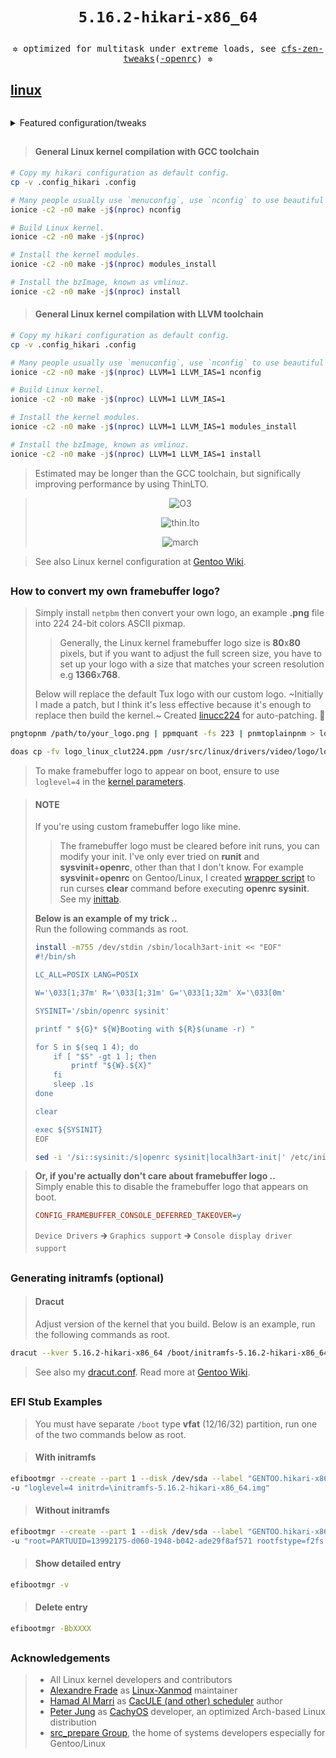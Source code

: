 # <p align="center">`5.16.2-hikari-x86_64`</p>

<p align="center"><samp>✲ optimized for multitask under extreme loads, see <a href="https://github.com/igo95862/cfs-zen-tweaks">cfs-zen-tweaks</a>(<a href="https://github.com/owl4ce/cfs-zen-tweaks-openrc">-openrc</a>) ✲</samp></p>

## [linux](./linux) <img alt="" align="right" src="https://badges.pufler.dev/visits/owl4ce/hikari-x86_64?style=flat-square&label=&color=000000&logo=GitHub&logoColor=white&labelColor=373e4d"/>

<p align="center"><a href="#general-linux-kernel-compilation-with-gcc-toolchain"><img alt="" src="https://repository-images.githubusercontent.com/308812995/e978591c-11ed-452f-bab8-718c2fca29cf"/></a></p>

<details>
<summary>Featured configuration/tweaks</summary>
  
  <br>
  
  > * Use [LRNG](https://github.com/smuellerDD/lrng) framework to provide sufficient entropy during boot as well as in virtual environments and SSDs
  > * Use balanced 500Hz timer frequency for fast desktop interactivity and smoothness with energy-efficient
  > * Use [Clang/LLVM toolchain](https://kernel.org/doc/html/latest/kbuild/llvm.html) with O3 optimization for processor family x86-64-v3 and ThinLTO by default
  > * Majority use [LZ4](https://github.com/lz4/lz4) compression algorithm for fastest de/compression speeds with low-compression ratio
  > * Use [BFQ I/O scheduler](https://kernel.org/doc/html/latest/block/bfq-iosched.html) which guarantees high-system, applications responsiveness, and low-latency
  > * Use [Performance governor](https://kernel.org/doc/html/latest/admin-guide/pm/cpufreq.html) by default for max CPU speed, change if too high energy consumptions
  > * Disabled unused features like 5-level page tables, debugging, kexec, kprobes, NUMA, Xen, etc.
  > * Enabled F2FS (SSD) and EXT4 (HDD) as built-in which optimized, and BTRFS as module
  > * Enabled AMD-specific or Intel-specific features, other SoCs are all disabled
  > * Enabled [AMD-pstate](https://lore.kernel.org/lkml/20211029130241.1984459-1-ray.huang@amd.com/T) driver for schedutil and ondemand governor
  > * Enabled [Zstd](https://github.com/facebook/zstd) module compression support by default (KMOD)
  > * Enabled Google's BBRv2 TCP congestion control by default
  > * Enabled New Paragon's Software [NTFS3](https://kernel.org/doc/html/latest/filesystems/ntfs3.html) driver
  > * Full-support [EFI stub](https://kernel.org/doc/html/latest/admin-guide/efi-stub.html) w/o initramfs
  > * Many more as in [xanmod.org](https://xanmod.org).
  
  > This configuration based on Linux souces with [Xanmod patchset](https://xanmod.org) + [Gentoo patches](https://wiki.gentoo.org/wiki/Project:Kernel/Gentoo-sources) from [src_prepare-overlay](https://gitlab.com/src_prepare/src_prepare-overlay/-/tree/master/sys-kernel/xanmod-sources).

</details>

##  
> #### General Linux kernel compilation with GCC toolchain
```sh
# Copy my hikari configuration as default config.
cp -v .config_hikari .config

# Many people usually use `menuconfig`, use `nconfig` to use beautiful curses interface.
ionice -c2 -n0 make -j$(nproc) nconfig

# Build Linux kernel.
ionice -c2 -n0 make -j$(nproc)

# Install the kernel modules.
ionice -c2 -n0 make -j$(nproc) modules_install

# Install the bzImage, known as vmlinuz.
ionice -c2 -n0 make -j$(nproc) install
```
> #### General Linux kernel compilation with LLVM toolchain
```sh
# Copy my hikari configuration as default config.
cp -v .config_hikari .config

# Many people usually use `menuconfig`, use `nconfig` to use beautiful curses interface.
ionice -c2 -n0 make -j$(nproc) LLVM=1 LLVM_IAS=1 nconfig

# Build Linux kernel.
ionice -c2 -n0 make -j$(nproc) LLVM=1 LLVM_IAS=1

# Install the kernel modules.
ionice -c2 -n0 make -j$(nproc) LLVM=1 LLVM_IAS=1 modules_install

# Install the bzImage, known as vmlinuz.
ionice -c2 -n0 make -j$(nproc) LLVM=1 LLVM_IAS=1 install
```
> Estimated may be longer than the GCC toolchain, but significally improving performance by using ThinLTO.

> <p align="center"><img src="./.github/screenshots/2021-10-30-072210_1301x748_scrot.png" alt="O3"/></p>
> <p align="center"><img src="./.github/screenshots/2021-10-30-073344_1301x748_scrot.png" alt="thin.lto"/></p>
> <p align="center"><img src="./.github/screenshots/2021-10-30-072151_1301x748_scrot.png" alt="march"/></p>

> See also Linux kernel configuration at [Gentoo Wiki](https://wiki.gentoo.org/wiki/Kernel/Configuration).

##  
### How to convert my own framebuffer logo?
> Simply install `netpbm` then convert your own logo, an example **.png** file into 224 24-bit colors ASCII pixmap.
> 
> > Generally, the Linux kernel framebuffer logo size is **80**x**80** pixels, but if you want to adjust the full screen size, you have to set up your logo with a size that matches your screen resolution e.g **1366**x**768**.
>
> Below will replace the default Tux logo with our custom logo. ~Initially I made a patch, but I think it's less effective because it's enough to replace then build the kernel.~ Created [linucc224](https://github.com/owl4ce/linucc224) for auto-patching. :tada:
```sh
pngtopnm /path/to/your_logo.png | ppmquant -fs 223 | pnmtoplainpnm > logo_linux_clut224.ppm

doas cp -fv logo_linux_clut224.ppm /usr/src/linux/drivers/video/logo/logo_linux_clut224.ppm
```

> To make framebuffer logo to appear on boot, ensure to use `loglevel=4` in the [kernel parameters](https://wiki.archlinux.org/index.php/Kernel_parameters).

> #### NOTE
> If you're using custom framebuffer logo like mine.  
> > The framebuffer logo must be cleared before init runs, you can modify your init. I've only ever tried on **runit** and **sysvinit**+**openrc**, other than that I don't know. For example **sysvinit**+**openrc** on Gentoo/Linux, I created [wrapper script](https://github.com/owl4ce/hmg/blob/main/sbin/localh3art-init) to run curses **clear** command before executing **openrc sysinit**. See my [inittab](https://github.com/owl4ce/hmg/blob/main/etc/inittab#L19-L20).  
> 
> **Below is an example of my trick ..**  
> Run the following commands as root.
> ```sh
> install -m755 /dev/stdin /sbin/localh3art-init << "EOF"
> #!/bin/sh
> 
> LC_ALL=POSIX LANG=POSIX
> 
> W='\033[1;37m' R='\033[1;31m' G='\033[1;32m' X='\033[0m'
> 
> SYSINIT='/sbin/openrc sysinit'
> 
> printf " ${G}* ${W}Booting with ${R}$(uname -r) "
> 
> for S in $(seq 1 4); do
>     if [ "$S" -gt 1 ]; then
>         printf "${W}.${X}"
>     fi
>     sleep .1s
> done
> 
> clear
> 
> exec ${SYSINIT}
> EOF
> ```
> ```sh
> sed -i '/si::sysinit:/s|openrc sysinit|localh3art-init|' /etc/inittab

> **Or, if you're actually don't care about framebuffer logo ..**  
> Simply enable this to disable the framebuffer logo that appears on boot.
> ```cfg  
> CONFIG_FRAMEBUFFER_CONSOLE_DEFERRED_TAKEOVER=y
> ```
> `Device Drivers` 🡲 `Graphics support` 🡲 `Console display driver support`

##  
### Generating initramfs (optional)
> #### Dracut
> Adjust version of the kernel that you build. Below is an example, run the following commands as root.
```sh
dracut --kver 5.16.2-hikari-x86_64 /boot/initramfs-5.16.2-hikari-x86_64.img --force
```
> See also my [dracut.conf](https://github.com/owl4ce/hmg/blob/main/etc/dracut.conf). Read more at [Gentoo Wiki](https://wiki.gentoo.org/wiki/Dracut).

##  
### EFI Stub Examples
> You must have separate `/boot` type **vfat** (12/16/32) partition, run one of the two commands below as root.  

> #### With initramfs
```sh
efibootmgr --create --part 1 --disk /dev/sda --label "GENTOO.hikari-x86_64" --loader "\vmlinuz-5.16.2-hikari-x86_64" \
-u "loglevel=4 initrd=\initramfs-5.16.2-hikari-x86_64.img"
```
> #### Without initramfs
```sh
efibootmgr --create --part 1 --disk /dev/sda --label "GENTOO.hikari-x86_64" --loader "\vmlinuz-5.16.2-hikari-x86_64" \
-u "root=PARTUUID=13992175-d060-1948-b042-ade29f8af571 rootfstype=f2fs rootflags=gc_merge,checkpoint_merge,compress_algorithm=lz4,compress_extension=*,compress_chksum,compress_cache,atgc loglevel=4"
```
> #### Show detailed entry
```sh
efibootmgr -v
```
> #### Delete entry
```sh
efibootmgr -BbXXXX
```

##  
### Acknowledgements
> * All Linux kernel developers and contributors
> * [Alexandre Frade](https://github.com/xanmod) as [Linux-Xanmod](https://xanmod.org) maintainer
> * [Hamad Al Marri](https://github.com/hamadmarri) as [CacULE (and other) scheduler](https://github.com/hamadmarri/cacule-cpu-scheduler) author
> * [Peter Jung](https://github.com/ptr1337) as [CachyOS](https://cachyos.org) developer, an optimized Arch-based Linux distribution
> * [src_prepare Group](https://src_prepare.gitlab.io), the home of systems developers especially for Gentoo/Linux
